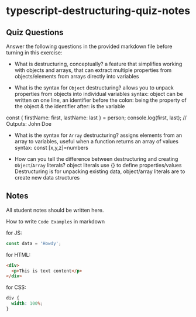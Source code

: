 # typescript-destructuring-quiz-notes

## Quiz Questions

Answer the following questions in the provided markdown file before turning in this exercise:

- What is destructuring, conceptually?
  a feature that simplifies working with objects and arrays, that can extract multiple properties from objects/elements from arrays directly into variables

- What is the syntax for `Object` destructuring?
  allows you to unpack properties from objects into individual variables
  syntax: object can be written on one line, an identifier before the colon: being the property of the object & the identifier after: is the variable

const { firstName: first, lastName: last } = person;
console.log(first, last); // Outputs: John Doe

- What is the syntax for `Array` destructuring?
  assigns elements from an array to variables, useful when a function returns an array of values
  syntax: const [x,y,z]=numbers

- How can you tell the difference between destructuring and creating `Object`/`Array` literals?
  object literals use {} to define properties/values
  Destructuring is for unpacking existing data, object/array literals are to create new data structures

## Notes

All student notes should be written here.

How to write `Code Examples` in markdown

for JS:

```javascript
const data = 'Howdy';
```

for HTML:

```html
<div>
  <p>This is text content</p>
</div>
```

for CSS:

```css
div {
  width: 100%;
}
```
